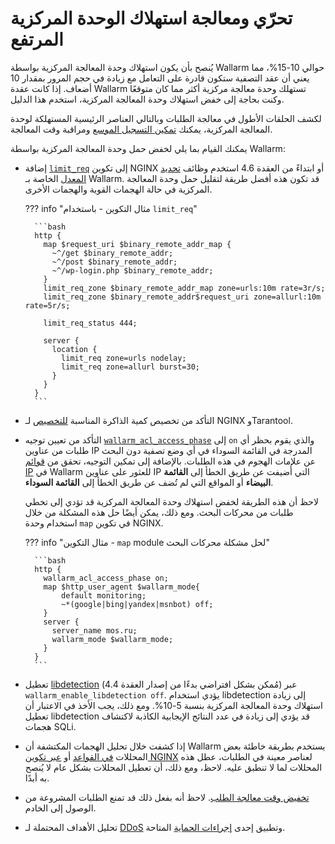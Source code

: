 # تحرّي ومعالجة استهلاك الوحدة المركزية المرتفع

يُنصح بأن يكون استهلاك وحدة المعالجة المركزية بواسطة Wallarm حوالي 10-15%، مما يعني أن عقد التصفية ستكون قادرة على التعامل مع زيادة في حجم المرور بمقدار 10 أضعاف. إذا كانت عقدة Wallarm تستهلك وحدة معالجة مركزية أكثر مما كان متوقعًا وكنت بحاجة إلى خفض استهلاك وحدة المعالجة المركزية، استخدم هذا الدليل.

لكشف الحلقات الأطول في معالجة الطلبات وبالتالي العناصر الرئيسية المستهلكة لوحدة المعالجة المركزية، يمكنك [تمكين التسجيل الموسع](../admin-en/configure-logging.md#configuring-extended-logging-for-the-nginx‑based-filter-node) ومراقبة وقت المعالجة.

يمكنك القيام بما يلي لخفض حمل وحدة المعالجة المركزية بواسطة Wallarm:

* إضافة [`limit_req`](http://nginx.org/en/docs/http/ngx_http_limit_req_module.html) إلى تكوين NGINX أو ابتداءً من العقدة 4.6 استخدم وظائف [تحديد المعدل](../user-guides/rules/rate-limiting.md) الخاصة بـ Wallarm. قد تكون هذه أفضل طريقة لتقليل حمل وحدة المعالجة المركزية في حالة الهجمات القوية والهجمات الأخرى.

    ??? info "مثال التكوين - باستخدام `limit_req`"

        ```bash
        http {
          map $request_uri $binary_remote_addr_map {
            ~^/get $binary_remote_addr;
            ~^/post $binary_remote_addr;
            ~^/wp-login.php $binary_remote_addr;
          }
          limit_req_zone $binary_remote_addr_map zone=urls:10m rate=3r/s;
          limit_req_zone $binary_remote_addr$request_uri zone=allurl:10m rate=5r/s;

          limit_req_status 444;

          server {
            location {
              limit_req zone=urls nodelay;
              limit_req zone=allurl burst=30;
            }
          }
        }        
        ```

* التأكد من تخصيص كمية الذاكرة المناسبة [للتخصيص](../admin-en/configuration-guides/allocate-resources-for-node.md) لـ NGINX وTarantool.
* التأكد من تعيين توجيه [`wallarm_acl_access_phase`](../admin-en/configure-parameters-en.md#wallarm_acl_access_phase) إلى `on` والذي يقوم بحظر أي طلبات من عناوين IP المدرجة في القائمة السوداء في أي وضع تصفية دون البحث عن علامات الهجوم في هذه الطلبات. بالإضافة إلى تمكين التوجيه، تحقق من [قوائم IP](../user-guides/ip-lists/overview.md) في Wallarm للعثور على عناوين IP التي أُضيفت عن طريق الخطأ إلى **القائمة البيضاء** أو المواقع التي لم تُضف عن طريق الخطأ إلى **القائمة السوداء**.

    لاحظ أن هذه الطريقة لخفض استهلاك وحدة المعالجة المركزية قد تؤدي إلى تخطي طلبات من محركات البحث. ومع ذلك، يمكن أيضًا حل هذه المشكلة من خلال استخدام وحدة `map` في تكوين NGINX.

    ??? info "مثال التكوين - `map` module لحل مشكلة محركات البحث"

        ```bash
        http {
          wallarm_acl_access_phase on;
          map $http_user_agent $wallarm_mode{
        	  default monitoring;
        	  ~*(google|bing|yandex|msnbot) off;
          }
          server {
            server_name mos.ru;
            wallarm_mode $wallarm_mode;
          }
        }
        ```

* تعطيل [libdetection](../about-wallarm/protecting-against-attacks.md#libdetection-overview) (مُمكن بشكل افتراضي بدءًا من إصدار العقدة 4.4) عبر `wallarm_enable_libdetection off`. يؤدي استخدام libdetection إلى زيادة استهلاك وحدة المعالجة المركزية بنسبة 5-10%. ومع ذلك، يجب الأخذ في الاعتبار أن تعطيل libdetection قد يؤدي إلى زيادة في عدد النتائج الإيجابية الكاذبة لاكتشاف هجمات SQLi.
* إذا كشفت خلال تحليل الهجمات المكتشفة أن Wallarm يستخدم بطريقة خاطئة بعض المحللات [في القواعد](../user-guides/rules/request-processing.md#managing-parsers) أو [عبر تكوين NGINX](../admin-en/configure-parameters-en.md#wallarm_parser_disable) لعناصر معينة في الطلبات، عطل هذه المحللات لما لا تنطبق عليه. لاحظ، ومع ذلك، أن تعطيل المحللات بشكل عام لا يُنصح به أبدًا.
* [تخفيض وقت معالجة الطلب](../user-guides/rules/configure-overlimit-res-detection.md). لاحظ أنه بفعل ذلك قد تمنع الطلبات المشروعة من الوصول إلى الخادم.
* تحليل الأهداف المحتملة لـ [DDoS](../admin-en/configuration-guides/protecting-against-ddos.md) وتطبيق إحدى [إجراءات الحماية](../admin-en/configuration-guides/protecting-against-ddos.md#l7-ddos-protection-with-wallarm) المتاحة.